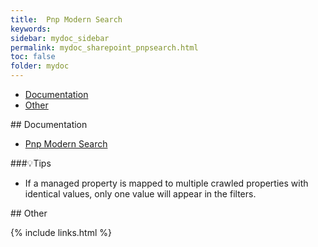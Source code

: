 ```yaml
---
title:  Pnp Modern Search
keywords:
sidebar: mydoc_sidebar
permalink: mydoc_sharepoint_pnpsearch.html
toc: false
folder: mydoc
---
```


<ul id="profileTabs" class="nav nav-tabs">
    <li class="active"><a class="noCrossRef" href="#documentation" data-toggle="tab">Documentation</a></li>
    <li><a class="noCrossRef" href="#other" data-toggle="tab">Other</a></li>
</ul>
  <div class="tab-content">
<div role="tabpanel" class="tab-pane active" id="documentation" markdown="1">
## Documentation

* [Pnp Modern Search](https://microsoft-search.github.io/pnp-modern-search/usage/search-results/layouts/)  

###💡Tips
* If a managed property is mapped to multiple crawled properties with identical values, only one value will appear in the filters.  
</div>

<div role="tabpanel" class="tab-pane" id="other" markdown="1">
## Other
</div>
</div>

{% include links.html %}
